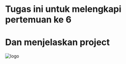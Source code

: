 # **Tugas ini untuk melengkapi pertemuan ke 6**

# **Dan menjelaskan project**

![logo](pioto/logo.png)
